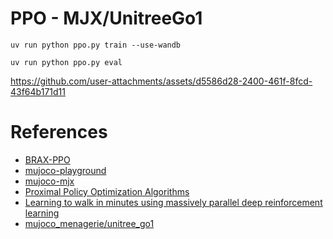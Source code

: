 # PPO - MJX/UnitreeGo1

`uv run python ppo.py train --use-wandb`

`uv run python ppo.py eval`


https://github.com/user-attachments/assets/d5586d28-2400-461f-8fcd-43f64b171d11



# References

* [BRAX-PPO](https://github.com/google/brax/blob/main/brax/training/agents/ppo/train.py)
* [mujoco-playground](https://playground.mujoco.org/)
* [mujoco-mjx](https://github.com/google-deepmind/mujoco/tree/main/mjx)
* [Proximal Policy Optimization Algorithms](https://arxiv.org/abs/1707.06347)
* [Learning to walk in minutes using massively parallel deep reinforcement learning](https://arxiv.org/abs/2109.11978)
* [mujoco_menagerie/unitree_go1](https://github.com/google-deepmind/mujoco_menagerie/tree/main/unitree_go1)

